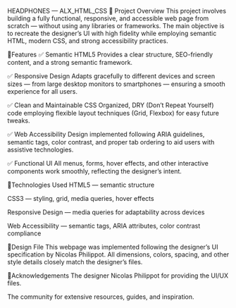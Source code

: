 HEADPHONES — ALX_HTML_CSS
🔹 Project Overview
This project involves building a fully functional, responsive, and accessible web page from scratch — without using any libraries or frameworks.
The main objective is to recreate the designer’s UI with high fidelity while employing semantic HTML, modern CSS, and strong accessibility practices.

🔹Features
✅ Semantic HTML5
Provides a clear structure, SEO-friendly content, and a strong semantic framework.

✅ Responsive Design
Adapts gracefully to different devices and screen sizes — from large desktop monitors to smartphones — ensuring a smooth experience for all users.

✅ Clean and Maintainable CSS
Organized, DRY (Don’t Repeat Yourself) code employing flexible layout techniques (Grid, Flexbox) for easy future tweaks.

✅ Web Accessibility
Design implemented following ARIA guidelines, semantic tags, color contrast, and proper tab ordering to aid users with assistive technologies.

✅ Functional UI
All menus, forms, hover effects, and other interactive components work smoothly, reflecting the designer’s intent.

🔹Technologies Used
HTML5 — semantic structure

CSS3 — styling, grid, media queries, hover effects

Responsive Design — media queries for adaptability across devices

Web Accessibility — semantic tags, ARIA attributes, color contrast compliance

🔹Design File
This webpage was implemented following the designer’s UI specification by Nicolas Philippot.
All dimensions, colors, spacing, and other style details closely match the designer’s files.

🔹Acknowledgements
The designer Nicolas Philippot for providing the UI/UX files.

The community for extensive resources, guides, and inspiration.